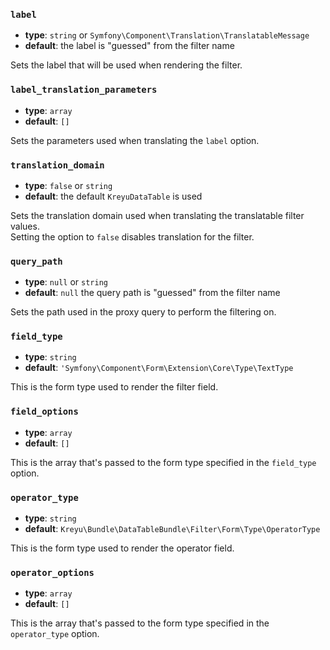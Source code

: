 ### `label`

- **type**: `string` or `Symfony\Component\Translation\TranslatableMessage` 
- **default**: the label is "guessed" from the filter name

Sets the label that will be used when rendering the filter.

### `label_translation_parameters`

- **type**: `array` 
- **default**: `[]`

Sets the parameters used when translating the `label` option.

### `translation_domain`

- **type**: `false` or `string`
- **default**: the default `KreyuDataTable` is used

Sets the translation domain used when translating the translatable filter values.  
Setting the option to `false` disables translation for the filter.

### `query_path`

- **type**: `null` or `string` 
- **default**: `null` the query path is "guessed" from the filter name

Sets the path used in the proxy query to perform the filtering on.

### `field_type`

- **type**: `string` 
- **default**: `'Symfony\Component\Form\Extension\Core\Type\TextType`

This is the form type used to render the filter field.

### `field_options`

- **type**: `array`
- **default**: `[]`

This is the array that's passed to the form type specified in the `field_type` option.

### `operator_type`

- **type**: `string` 
- **default**: `Kreyu\Bundle\DataTableBundle\Filter\Form\Type\OperatorType`

This is the form type used to render the operator field.

### `operator_options`

- **type**: `array` 
- **default**: `[]`

This is the array that's passed to the form type specified in the `operator_type` option.
